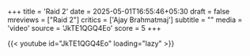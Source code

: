 +++
title = 'Raid 2'
date = 2025-05-01T16:55:46+05:30
draft = false
mreviews = ["Raid 2"]
critics = ['Ajay Brahmatmaj']
subtitle = ""
media = 'video'
source = 'JkTE1QGQ4Eo'
score = 5
+++

{{< youtube id="JkTE1QGQ4Eo" loading="lazy" >}}
